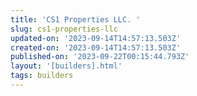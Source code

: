 ```yaml
---
title: 'CS1 Properties LLC. '
slug: cs1-properties-llc
updated-on: '2023-09-14T14:57:13.503Z'
created-on: '2023-09-14T14:57:13.503Z'
published-on: '2023-09-22T00:15:44.793Z'
layout: '[builders].html'
tags: builders
---
```



